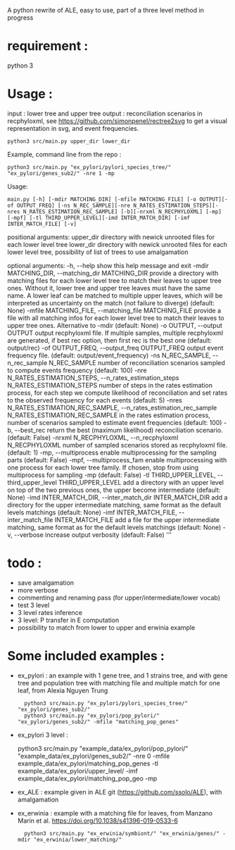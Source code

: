 A python rewrite of ALE, easy to use, part of a three level method in progress

# requirement : 
python 3

# Usage : 

input : lower tree and upper tree
output : reconciliation scenarios in recphyloxml, see https://github.com/simonpenel/rectree2svg to get a visual representation in svg, and event frequencies.


	python3 src/main.py upper_dir lower_dir
	
Example, command line from the repo :

	python3 src/main.py "ex_pylori/pylori_species_tree/" "ex_pylori/genes_sub2/" -nre 1 -mp

Usage: 


	main.py [-h] [-mdir MATCHING_DIR] [-mfile MATCHING_FILE] [-o OUTPUT][-of OUTPUT_FREQ] [-ns N_REC_SAMPLE][-nre N_RATES_ESTIMATION_STEPS][-nres N_RATES_ESTIMATION_REC_SAMPLE] [-b][-nrxml N_RECPHYLOXML] [-mp] [-mpf] [-tl THIRD_UPPER_LEVEL][-imd INTER_MATCH_DIR] [-imf INTER_MATCH_FILE] [-v] 

positional arguments:
  upper_dir             directory with newick unrooted files for each lower level tree
  lower_dir             directory with newick unrooted files for each lower level tree, possibility of list of trees to use amalgamation

optional arguments:
  -h, --help            show this help message and exit
  -mdir MATCHING_DIR, --matching_dir MATCHING_DIR
                        provide a directory with matching files for each lower
                        level tree to match their leaves to upper tree ones.
                        Without it, lower tree and upper tree leaves must have
                        the same name. A lower leaf can be matched to multiple
                        upper leaves, which will be interpreted as uncertainty
                        on the match (not failure to diverge) (default: None)
  -mfile MATCHING_FILE, --matching_file MATCHING_FILE
                        provide a file with all matching infos for each lower
                        level tree to match their leaves to upper tree ones.
                        Alternative to -mdir (default: None)
  -o OUTPUT, --output OUTPUT
                        output recphyloxml file. If multiple samples, multiple
                        recphyloxml are generated, if best rec option, then
                        first rec is the best one (default: output/rec)
  -of OUTPUT_FREQ, --output_freq OUTPUT_FREQ
                        output event frequency file. (default:
                        output/event_frequency)
  -ns N_REC_SAMPLE, --n_rec_sample N_REC_SAMPLE
                        number of reconciliation scenarios sampled to compute
                        events frequency (default: 100)
  -nre N_RATES_ESTIMATION_STEPS, --n_rates_estimation_steps N_RATES_ESTIMATION_STEPS
                        number of steps in the rates estimation process, for
                        each step we compute likelihood of reconciliation and
                        set rates to the observed frequency for each events
                        (default: 5)
  -nres N_RATES_ESTIMATION_REC_SAMPLE, --n_rates_estimation_rec_sample N_RATES_ESTIMATION_REC_SAMPLE
                        in the rates estimation process, number of scenarios
                        sampled to estimate event frequencies (default: 100)
  -b, --best_rec        return the best (maximum likelihood) reconciliation
                        scenario. (default: False)
  -nrxml N_RECPHYLOXML, --n_recphyloxml N_RECPHYLOXML
                        number of sampled scenarios stored as recphyloxml
                        file. (default: 1)
  -mp, --multiprocess   enable multiprocessing for the sampling parts
                        (default: False)
  -mpf, --multiprocess_fam
                        enable multiprocessing with one process for each lower
                        tree family. If chosen, stop from using multiprocess
                        for sampling -mp (default: False)
  -tl THIRD_UPPER_LEVEL, --third_upper_level THIRD_UPPER_LEVEL
                        add a directory with an upper level on top of the two
                        previous ones, the upper become intermediate (default:
                        None)
  -imd INTER_MATCH_DIR, --inter_match_dir INTER_MATCH_DIR
                        add a directory for the upper intermediate matching,
                        same format as the default levels matchings (default:
                        None)
  -imf INTER_MATCH_FILE, --inter_match_file INTER_MATCH_FILE
                        add a file for the upper intermediate matching, same
                        format as for the default levels matchings (default:
                        None)
  -v, --verbose         increase output verbosity (default: False)
'''



# todo :

+ save amalgamation
+ more verbose
+ commenting and renaming pass (for upper/intermediate/lower vocab) 
+ test 3 level
+ 3 level rates inference
+ 3 level: P transfer in E computation
+ possibility to match from lower to upper and erwinia example


# Some included examples :

+ ex_pylori : an example with 1 gene tree, and 1 strains tree, and with gene tree and population tree with matching file and multiple match for one leaf, from Alexia Nguyen Trung
		
		python3 src/main.py "ex_pylori/pylori_species_tree/" "ex_pylori/genes_sub2/"
		python3 src/main.py "ex_pylori/pop_pylori/" "ex_pylori/genes_sub2/" -mfile "matching_pop_genes"

+ ex_pylori 3 level : 

	python3 src/main.py "example_data/ex_pylori/pop_pylori/" "example_data/ex_pylori/genes_sub2/" -nre 0 -mfile example_data/ex_pylori/matching_pop_genes -tl example_data/ex_pylori/upper_level/ -imf example_data/ex_pylori/matching_pop_geo -mp
		
+ ex_ALE : example given in ALE git (https://github.com/ssolo/ALE), with amalgamation
	
+ ex_erwinia : example with a matching file for leaves, from Manzano Marin et al. https://doi.org/10.1038/s41396-019-0533-6
		
		python3 src/main.py "ex_erwinia/symbiont/" "ex_erwinia/genes/" -mdir "ex_erwinia/lower_matching/"
